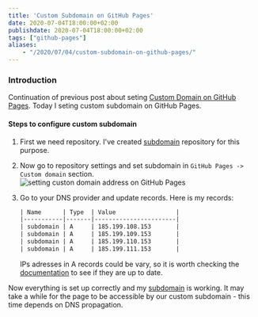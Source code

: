 ```yaml
---
title: 'Custom Subdomain on GitHub Pages'
date: 2020-07-04T18:00:00+02:00
publishdate: 2020-07-04T18:00:00+02:00
tags: ["github-pages"]
aliases: 
    - "/2020/07/04/custom-subdomain-on-github-pages/"
---
```


### Introduction

Continuation of previous post about seting [Custom Domain on GitHub Pages][prev-post]. Today I seting custom subdomain on GitHub Pages.

#### Steps to configure custom subdomain

1. First we need repository. I've created [subdomain][subdomain-repo] repository for this purpose.

2. Now go to repository settings and set subdomain in `GitHub Pages -> Custom domain` section.
    ![setting custon domain address on GitHub Pages][set-custom-domain-on-github-pages]

3. Go to your DNS provider and update records. Here is my records:
    ```txt
    | Name      | Type  | Value                 |
    |-----------|-------|-----------------------|
    | subdomain | A     | 185.199.108.153       |
    | subdomain | A     | 185.199.109.153       |
    | subdomain | A     | 185.199.110.153       |
    | subdomain | A     | 185.199.111.153       |
    ```
    IPs adresses in A records could be vary, so it is worth checking the [documentation][github-pages-ip] to see if they are up to date.

Now everything is set up correctly and my [subdomain][subdomain-url] is working. It may take a while for the page to be accessible by our custom subdomain - this time depends on DNS propagation.


[prev-post]: /2020/06/26/custom-domain-on-github-pages/
[github-pages-ip]: https://help.github.com/en/github/working-with-github-pages/managing-a-custom-domain-for-your-github-pages-site

[subdomain-repo]: https://github.com/pelicandev/subdomain
[subdomain-url]: https://subdomain.pelicandev.io/

[set-custom-domain-on-github-pages]: https://pelicandev.io/images/2020/07/04/set-custom-subdomain-on-github-pages.jpg.jpg